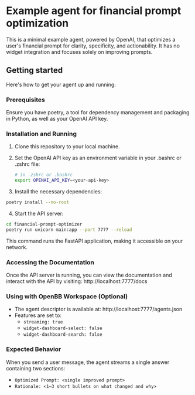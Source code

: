 # Example agent for financial prompt optimization

This is a minimal example agent, powered by OpenAI, that optimizes a user's
financial prompt for clarity, specificity, and actionability. It has no widget
integration and focuses solely on improving prompts.

## Getting started

Here's how to get your agent up and running:

### Prerequisites

Ensure you have poetry, a tool for dependency management and packaging in
Python, as well as your OpenAI API key.

### Installation and Running

1. Clone this repository to your local machine.

2. Set the OpenAI API key as an environment variable in your .bashrc or .zshrc file:

    ``` sh
    # in .zshrc or .bashrc
    export OPENAI_API_KEY=<your-api-key>
    ```

3. Install the necessary dependencies:

``` sh
poetry install --no-root
```

4. Start the API server:

``` sh
cd financial-prompt-optimizer
poetry run uvicorn main:app --port 7777 --reload
```

This command runs the FastAPI application, making it accessible on your network.

### Accessing the Documentation

Once the API server is running, you can view the documentation and interact with
the API by visiting: http://localhost:7777/docs

### Using with OpenBB Workspace (Optional)

- The agent descriptor is available at: http://localhost:7777/agents.json
- Features are set to:
  - `streaming: true`
  - `widget-dashboard-select: false`
  - `widget-dashboard-search: false`

### Expected Behavior

When you send a user message, the agent streams a single answer containing two
sections:

- `Optimized Prompt: <single improved prompt>`
- `Rationale: <1–3 short bullets on what changed and why>`

